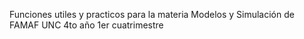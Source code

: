 Funciones utiles y practicos para la materia Modelos y Simulación de FAMAF UNC 4to año 1er cuatrimestre